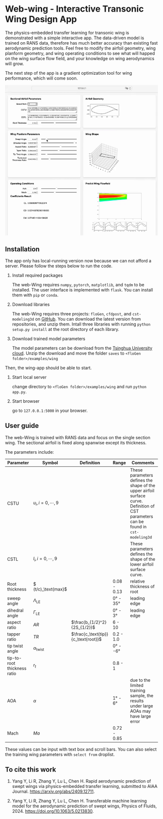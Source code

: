 # Web-wing - Interactive Transonic Wing Design App

The physics-embedded transfer learning for transonic wing is demonstrated with a simple interactive app. The data-driven model is trained on RANS data, therefore has much better accuracy than existing fast aerodynamic prediction tools. Feel free to modify the airfoil geometry, wing planform geometry, and wing operating conditions to see what will happed on the wing surface flow field, and your knowledge on wing aerodynamics will grow.

The next step of the app is a gradient optimization tool for wing performance, which will come soon.

![](_static/images/webwing/webwing.gif)

## Installation

The app only has local-running version now because we can not afford a server. Please follow the steps below to run the code.

1. Install required packages

    The web-Wing requires `numpy`, `pytorch`, `matplotlib`, and `tqdm` to be installed. The user interface is implemented with `flask`. You can install them with `pip` or `conda`.

2. Download libraries

    The web-Wing requires three projects: `floGen`, `cfdpost`, and `cst-modeling3d` on [GitHub](https://github.com/YangYunjia). You can download the latest version from repositories, and unzip them. Intall three libraries with running `python setup.py install` at the root directory of each library.

3. Download trained model parameters

    The model parameters can be download from the [Tsinghua University cloud](https://cloud.tsinghua.edu.cn/f/2da76b2b4b714d31aca1/?dl=1). Unzip the download and move the folder `saves` to `<floGen folder>/examples/wing`

Then, the wing-app should be able to start.

1. Start local server

    change directory to `<floGen folder>/examples/wing` and run `python app.py`.

2. Start browser

    go to `127.0.0.1:5000` in your browser.


## User guide

The web-Wing is trained with RANS data and focus on the single section wing. The sectional airfoil is fixed along spanwise except its thickness. 

The parameters include:

|Parameter|Symbol	|Definition|Range|Comments|
|-|-|-|-|-|
|CSTU| $u_i, i=0,\cdots,9$ |||These parameters defines the shape of the upper airfoil surface curve. Definition of CST parameters can be found in `cst-modeling3d`|
|CSTL| $l_i, i=0,\cdots,9$ |||These parameters defines the shape of the lower airfoil surface curve.|
|Root thickness| $ (t/c)_\text{max}$ | | 0.08 - 0.13 | relative thickness of root|
|sweep angle	|$\Lambda_\text{LE}$	| |0° - 35°| leading edge|
|dihedral angle	|$\Gamma_\text{LE}$	| |0° - 3°| leading edge|
|aspect ratio	|$AR$	| $\frac{b_{1/2}^2}{2S_{1/2}}$ |6 - 10|
|tapper ratio	|$TR$	| $\frac{c_\text{tip}}{c_\text{root}}$ | 0.2 - 1.0|
|tip twist angle	|$\alpha_\text{twist}$	||0° - -6°|
|tip-to-root thickness ratio |$r_t$	||0.8 - 1|
| AOA | $\alpha$ | | 1° - 6°| due to the limited training sample, the results under large AOAs may have large error |
|Mach | $Ma$ || 0.72 - 0.85 |

These values can be input with text box and scroll bars. You can also select the training wing parameters with `select from` droplist.

## To cite this work

1.	Yang Y, Li R, Zhang Y, Lu L, Chen H. Rapid aerodynamic prediction of swept wings via physics-embedded transfer learning, submitted to AIAA Journal. https://arxiv.org/abs/2409.12711.

2.	Yang Y, Li R, Zhang Y, Lu L, Chen H. Transferable machine learning model for the aerodynamic prediction of swept wings, Physics of Fluids, 2024. https://doi.org/10.1063/5.0213830.